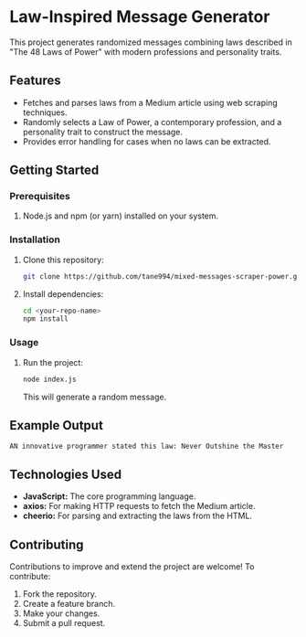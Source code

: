 # Law-Inspired Message Generator

This project generates randomized messages combining laws described in "The 48 Laws of Power" with modern professions and personality traits.

## Features

* Fetches and parses laws from a Medium article using web scraping techniques.
* Randomly selects a Law of Power, a contemporary profession, and a personality trait to construct the message.
* Provides error handling for cases when no laws can be extracted. 

## Getting Started

### Prerequisites

1. Node.js and npm (or yarn) installed on your system.

### Installation

1. Clone this repository:
   ```bash
   git clone https://github.com/tane994/mixed-messages-scraper-power.git
   ```

2. Install dependencies:
   ```bash
   cd <your-repo-name>
   npm install 
   ```

### Usage

1. Run the project:
   ```bash
   node index.js 
   ```
   This will generate a random message.

## Example Output

```
AN innovative programmer stated this law: Never Outshine the Master
```

## Technologies Used

* **JavaScript:**  The core programming language.
* **axios:** For making HTTP requests to fetch the Medium article.
* **cheerio:** For parsing and extracting the laws from the HTML.

## Contributing

Contributions to improve and extend the project are welcome! To contribute:

1. Fork the repository.
2. Create a feature branch.
3. Make your changes.
4. Submit a pull request.
